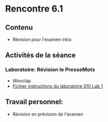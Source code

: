 # Rencontre 6.1

## Contenu
- Révision pour l'examen intra

## Activités de la séance
### Laboratoire: Révision le PresseMots 
  - Wooclap 
  - [Fichier instructions du laboratoire S10 Lab 1](https://classroom.github.com/a/3MlyFgqf)

## Travail personnel: 
- Révision en prévision de l'examen
